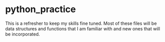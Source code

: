 # python_practice

This is a refresher to keep my skills fine tuned. Most of these files will be data structures and functions that I am familiar with and new ones that will be incorporated.
